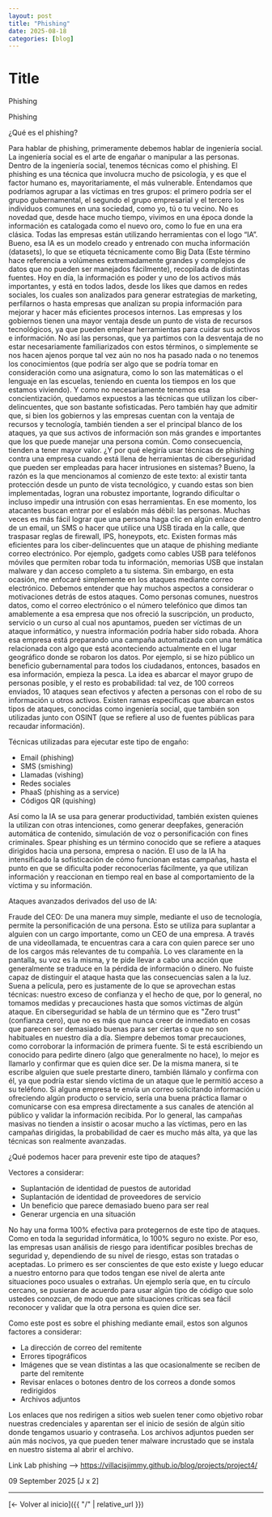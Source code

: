 ```yaml
---
layout: post
title: "Phishing"
date: 2025-08-18
categories: [blog]
---
```

 
# Title  
Phishing 

Phishing

¿Qué es el phishing?

Para hablar de phishing, primeramente debemos hablar de ingeniería social. La ingeniería social es el arte de engañar o manipular a las personas. Dentro de la ingeniería social, tenemos técnicas como el phishing.
El phishing es una técnica que involucra mucho de psicología, y es que el factor humano es, mayoritariamente, el más vulnerable. Entendamos que podríamos agrupar a las víctimas en tres grupos: el primero podría ser el grupo gubernamental, el segundo el grupo empresarial y el tercero los individuos comunes en una sociedad, como yo, tú o tu vecino.
No es novedad que, desde hace mucho tiempo, vivimos en una época donde la información es catalogada como el nuevo oro, como lo fue en una era clásica. Todas las empresas están utilizando herramientas con el logo “IA”. Bueno, esa IA es un modelo creado y entrenado con mucha información (datasets), lo que se etiqueta técnicamente como Big Data (Este término hace referencia a volúmenes extremadamente grandes y complejos de datos que no pueden ser manejados fácilmente), recopilada de distintas fuentes. Hoy en día, la información es poder y uno de los activos más importantes, y está en todos lados, desde los likes que damos en redes sociales, los cuales son analizados para generar estrategias de marketing, perfilarnos o hasta empresas que analizan su propia información para mejorar y hacer más eficientes procesos internos.
Las empresas y los gobiernos tienen una mayor ventaja desde un punto de vista de recursos tecnológicos, ya que pueden emplear herramientas para cuidar sus activos e información. No así las personas, que ya partimos con la desventaja de no estar necesariamente familiarizados con estos términos, o simplemente se nos hacen ajenos porque tal vez aún no nos ha pasado nada o no tenemos los conocimientos (que podría ser algo que se podría tomar en consideración como una asignatura, como lo son las matemáticas o el lenguaje en las escuelas, teniendo en cuenta los tiempos en los que estamos viviendo). Y como no necesariamente tenemos esa concientización, quedamos expuestos a las técnicas que utilizan los ciber-delincuentes, que son bastante sofisticadas.
Pero también hay que admitir que, si bien los gobiernos y las empresas cuentan con la ventaja de recursos y tecnología, también tienden a ser el principal blanco de los ataques, ya que sus activos de información son más grandes e importantes que los que puede manejar una persona común. Como consecuencia, tienden a tener mayor valor.
¿Y por qué elegiría usar técnicas de phishing contra una empresa cuando está llena de herramientas de ciberseguridad que pueden ser empleadas para hacer intrusiones en sistemas? Bueno, la razón es la que mencionamos al comienzo de este texto: al existir tanta protección desde un punto de vista tecnológico, y cuando estas son bien implementadas, logran una robustez importante, logrando dificultar o incluso impedir una intrusión con esas herramientas. En ese momento, los atacantes buscan entrar por el eslabón más débil: las personas. Muchas veces es más fácil lograr que una persona haga clic en algún enlace dentro de un email, un SMS o hacer que utilice una USB tirada en la calle, que traspasar reglas de firewall, IPS, honeypots, etc.
Existen formas más eficientes para los ciber-delincuentes que un ataque de phishing mediante correo electrónico. Por ejemplo, gadgets como cables USB para teléfonos móviles que permiten robar toda tu información, memorias USB que instalan malware y dan acceso completo a tu sistema. Sin embargo, en esta ocasión, me enfocaré simplemente en los ataques mediante correo electrónico.
Debemos entender que hay muchos aspectos a considerar o motivaciones detrás de estos ataques. Como personas comunes, nuestros datos, como el correo electrónico o el número telefónico que dimos tan amablemente a esa empresa que nos ofreció la suscripción, un producto, servicio o un curso al cual nos apuntamos, pueden ser víctimas de un ataque informático, y nuestra información podría haber sido robada. Ahora esa empresa está preparando una campaña automatizada con una temática relacionada con algo que está aconteciendo actualmente en el lugar geográfico donde se robaron los datos. Por ejemplo, si se hizo público un beneficio gubernamental para todos los ciudadanos, entonces, basados en esa información, empieza la pesca. La idea es abarcar el mayor grupo de personas posible, y el resto es probabilidad: tal vez, de 100 correos enviados, 10 ataques sean efectivos y afecten a personas con el robo de su información u otros activos.
Existen ramas específicas que abarcan estos tipos de ataques, conocidas como ingeniería social, que también son utilizadas junto con OSINT (que se refiere al uso de fuentes públicas para recaudar información).

Técnicas utilizadas para ejecutar este tipo de engaño:

- Email (phishing)
- SMS (smishing)
- Llamadas (vishing)
- Redes sociales
- PhaaS (phishing as a service)
- Códigos QR (quishing)

Así como la IA se usa para generar productividad, también existen quienes la utilizan con otras intenciones, como generar deepfakes, generación automática de contenido, simulación de voz o personificación con fines criminales.
Spear phishing es un término conocido que se refiere a ataques dirigidos hacia una persona, empresa o nación. El uso de la IA ha intensificado la sofisticación de cómo funcionan estas campañas, hasta el punto en que se dificulta poder reconocerlas fácilmente, ya que utilizan información y reaccionan en tiempo real en base al comportamiento de la víctima y su información.

Ataques avanzados derivados del uso de IA:

Fraude del CEO: De una manera muy simple, mediante el uso de tecnología, permite la personificación de una persona. Esto se utiliza para suplantar a alguien con un cargo importante, como un CEO de una empresa. A través de una videollamada, te encuentras cara a cara con quien parece ser uno de los cargos más relevantes de tu compañía. Lo ves claramente en la pantalla, su voz es la misma, y te pide llevar a cabo una acción que generalmente se traduce en la pérdida de información o dinero. No fuiste capaz de distinguir el ataque hasta que las consecuencias salen a la luz. Suena a película, pero es justamente de lo que se aprovechan estas técnicas: nuestro exceso de confianza y el hecho de que, por lo general, no tomamos medidas y precauciones hasta que somos víctimas de algún ataque.
En ciberseguridad se habla de un término que es "Zero trust" (confianza cero), que no es más que nunca creer de inmediato en cosas que parecen ser demasiado buenas para ser ciertas o que no son habituales en nuestro día a día. Siempre debemos tomar precauciones, como corroborar la información de primera fuente. Si te está escribiendo un conocido para pedirte dinero (algo que generalmente no hace), lo mejor es llamarlo y confirmar que es quien dice ser. De la misma manera, si te escribe alguien que suele prestarte dinero, también llámalo y confirma con él, ya que podría estar siendo víctima de un ataque que le permitió acceso a su teléfono. Si alguna empresa te envía un correo solicitando información u ofreciendo algún producto o servicio, sería una buena práctica llamar o comunicarse con esa empresa directamente a sus canales de atención al público y validar la información recibida.
Por lo general, las campañas masivas no tienden a insistir o acosar mucho a las víctimas, pero en las campañas dirigidas, la probabilidad de caer es mucho más alta, ya que las técnicas son realmente avanzadas.

¿Qué podemos hacer para prevenir este tipo de ataques?

Vectores a considerar:

- Suplantación de identidad de puestos de autoridad
- Suplantación de identidad de proveedores de servicio
- Un beneficio que parece demasiado bueno para ser real
- Generar urgencia en una situación

No hay una forma 100% efectiva para protegernos de este tipo de ataques. Como en toda la seguridad informática, lo 100% seguro no existe. Por eso, las empresas usan análisis de riesgo para identificar posibles brechas de seguridad y, dependiendo de su nivel de riesgo, estas son tratadas o aceptadas.
Lo primero es ser conscientes de que esto existe y luego educar a nuestro entorno para que todos tengan ese nivel de alerta ante situaciones poco usuales o extrañas. Un ejemplo sería que, en tu círculo cercano, se pusieran de acuerdo para usar algún tipo de código que solo ustedes conozcan, de modo que ante situaciones críticas sea fácil reconocer y validar que la otra persona es quien dice ser.

Como este post es sobre el phishing mediante email, estos son algunos factores a considerar:
- La dirección de correo del remitente
- Errores tipográficos
- Imágenes que se vean distintas a las que ocasionalmente se reciben de parte del remitente
- Revisar enlaces o botones dentro de los correos a donde somos redirigidos
- Archivos adjuntos

Los enlaces que nos redirigen a sitios web suelen tener como objetivo robar nuestras credenciales y aparentan ser el inicio de sesión de algún sitio donde tengamos usuario y contraseña.
Los archivos adjuntos pueden ser aún más nocivos, ya que pueden tener malware incrustado que se instala en nuestro sistema al abrir el archivo.


Link Lab phishing --> https://villacisjimmy.github.io/blog/projects/project4/

09 September 2025
[J x 2] 

 
---

[← Volver al inicio]({{ "/" | relative_url }})
